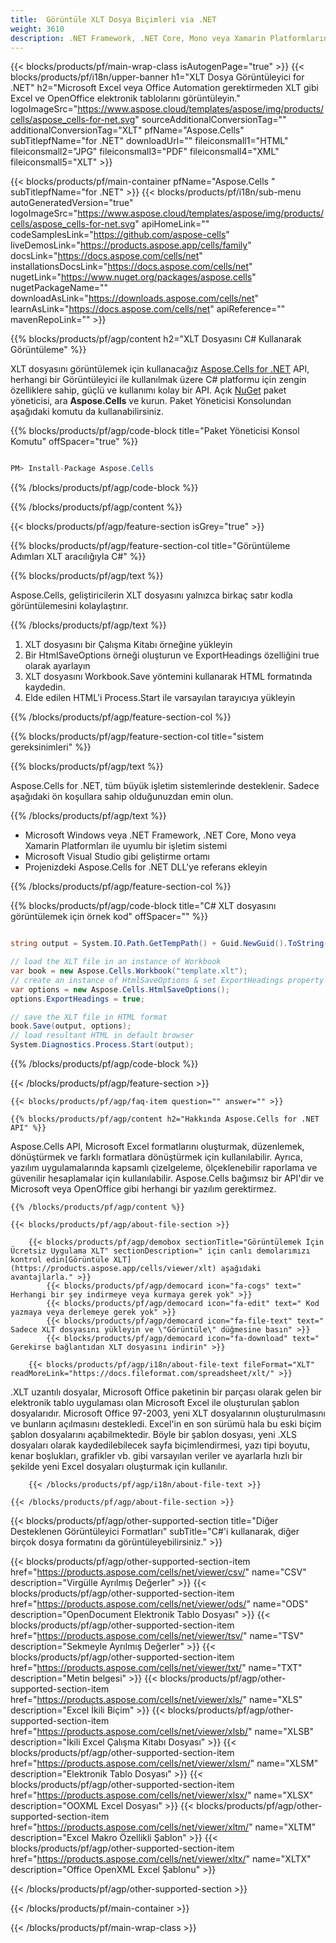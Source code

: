 ```yaml
---
title:  Görüntüle XLT Dosya Biçimleri via .NET
weight: 3610
description: .NET Framework, .NET Core, Mono veya Xamarin Platformlarında XLT belgelerini yüklemek, işlemek ve görüntülemek için C# kaynak kodu.
---
```

{{< blocks/products/pf/main-wrap-class isAutogenPage="true" >}}
{{< blocks/products/pf/i18n/upper-banner h1="XLT Dosya Görüntüleyici for .NET" h2="Microsoft Excel veya Office Automation gerektirmeden XLT gibi Excel ve OpenOffice elektronik tablolarını görüntüleyin." logoImageSrc="https://www.aspose.cloud/templates/aspose/img/products/cells/aspose_cells-for-net.svg" sourceAdditionalConversionTag="" additionalConversionTag="XLT" pfName="Aspose.Cells" subTitlepfName="for .NET" downloadUrl="" fileiconsmall1="HTML" fileiconsmall2="JPG" fileiconsmall3="PDF" fileiconsmall4="XML" fileiconsmall5="XLT" >}}

{{< blocks/products/pf/main-container pfName="Aspose.Cells " subTitlepfName="for .NET" >}}
{{< blocks/products/pf/i18n/sub-menu autoGeneratedVersion="true" logoImageSrc="https://www.aspose.cloud/templates/aspose/img/products/cells/aspose_cells-for-net.svg" apiHomeLink="" codeSamplesLink="https://github.com/aspose-cells" liveDemosLink="https://products.aspose.app/cells/family" docsLink="https://docs.aspose.com/cells/net" installationsDocsLink="https://docs.aspose.com/cells/net" nugetLink="https://www.nuget.org/packages/aspose.cells" nugetPackageName="" downloadAsLink="https://downloads.aspose.com/cells/net" learnAsLink="https://docs.aspose.com/cells/net" apiReference="" mavenRepoLink="" >}}

{{% blocks/products/pf/agp/content h2="XLT Dosyasını C# Kullanarak Görüntüleme" %}}

 XLT dosyasını görüntülemek için kullanacağız
 [Aspose.Cells for .NET](https://products.aspose.com/cells/net) 
 API, herhangi bir Görüntüleyici ile kullanılmak üzere C# platformu için zengin özelliklere sahip, güçlü ve kullanımı kolay bir API. Açık
 [NuGet](https://www.nuget.org/packages/aspose.cells) 
 paket yöneticisi, ara
 **Aspose.Cells** 
 ve kurun. Paket Yöneticisi Konsolundan aşağıdaki komutu da kullanabilirsiniz.

{{% blocks/products/pf/agp/code-block title="Paket Yöneticisi Konsol Komutu" offSpacer="true" %}}

```cs

PM> Install-Package Aspose.Cells

```

{{% /blocks/products/pf/agp/code-block %}}

{{% /blocks/products/pf/agp/content %}}

{{< blocks/products/pf/agp/feature-section isGrey="true" >}}

{{% blocks/products/pf/agp/feature-section-col title="Görüntüleme Adımları XLT aracılığıyla C#" %}}

{{% blocks/products/pf/agp/text %}}

 Aspose.Cells, geliştiricilerin XLT dosyasını yalnızca birkaç satır kodla görüntülemesini kolaylaştırır.

{{% /blocks/products/pf/agp/text %}}

1.  XLT dosyasını bir Çalışma Kitabı örneğine yükleyin
1.  Bir HtmlSaveOptions örneği oluşturun ve ExportHeadings özelliğini true olarak ayarlayın
1.  XLT dosyasını Workbook.Save yöntemini kullanarak HTML formatında kaydedin.
1.  Elde edilen HTML'i Process.Start ile varsayılan tarayıcıya yükleyin

{{% /blocks/products/pf/agp/feature-section-col %}}

{{% blocks/products/pf/agp/feature-section-col title="sistem gereksinimleri" %}}

{{% blocks/products/pf/agp/text %}}

 Aspose.Cells for .NET, tüm büyük işletim sistemlerinde desteklenir. Sadece aşağıdaki ön koşullara sahip olduğunuzdan emin olun.

{{% /blocks/products/pf/agp/text %}}

-  Microsoft Windows veya .NET Framework, .NET Core, Mono veya Xamarin Platformları ile uyumlu bir işletim sistemi
-  Microsoft Visual Studio gibi geliştirme ortamı
-  Projenizdeki Aspose.Cells for .NET DLL'ye referans ekleyin

{{% /blocks/products/pf/agp/feature-section-col %}}

{{% blocks/products/pf/agp/code-block title="C# XLT dosyasını görüntülemek için örnek kod" offSpacer="" %}}

```cs

string output = System.IO.Path.GetTempPath() + Guid.NewGuid().ToString() + ".html";

// load the XLT file in an instance of Workbook
var book = new Aspose.Cells.Workbook("template.xlt");
// create an instance of HtmlSaveOptions & set ExportHeadings property to true
var options = new Aspose.Cells.HtmlSaveOptions();
options.ExportHeadings = true;

// save the XLT file in HTML format
book.Save(output, options);
// load resultant HTML in default browser
System.Diagnostics.Process.Start(output);

```

{{% /blocks/products/pf/agp/code-block %}}

{{< /blocks/products/pf/agp/feature-section >}}

    {{< blocks/products/pf/agp/faq-item question="" answer="" >}}
 

<!-- aboutfile Starts -->

    {{% blocks/products/pf/agp/content h2="Hakkında Aspose.Cells for .NET API" %}}

 Aspose.Cells API, Microsoft Excel formatlarını oluşturmak, düzenlemek, dönüştürmek ve farklı formatlara dönüştürmek için kullanılabilir. Ayrıca, yazılım uygulamalarında kapsamlı çizelgeleme, ölçeklenebilir raporlama ve güvenilir hesaplamalar için kullanılabilir. Aspose.Cells bağımsız bir API'dir ve Microsoft veya OpenOffice gibi herhangi bir yazılım gerektirmez.



    {{% /blocks/products/pf/agp/content %}}

    {{< blocks/products/pf/agp/about-file-section >}}

        {{< blocks/products/pf/agp/demobox sectionTitle="Görüntülemek İçin Ücretsiz Uygulama XLT" sectionDescription=" için canlı demolarımızı kontrol edin[Görüntüle XLT](https://products.aspose.app/cells/viewer/xlt) aşağıdaki avantajlarla." >}}
            {{< blocks/products/pf/agp/democard icon="fa-cogs" text=" Herhangi bir şey indirmeye veya kurmaya gerek yok" >}}
            {{< blocks/products/pf/agp/democard icon="fa-edit" text=" Kod yazmaya veya derlemeye gerek yok" >}}
            {{< blocks/products/pf/agp/democard icon="fa-file-text" text=" Sadece XLT dosyasını yükleyin ve \"Görüntüle\" düğmesine basın" >}}
            {{< blocks/products/pf/agp/democard icon="fa-download" text=" Gerekirse bağlantıdan XLT dosyasını indirin" >}}

        {{< blocks/products/pf/agp/i18n/about-file-text fileFormat="XLT" readMoreLink="https://docs.fileformat.com/spreadsheet/xlt/" >}}
.XLT uzantılı dosyalar, Microsoft Office paketinin bir parçası olarak gelen bir elektronik tablo uygulaması olan Microsoft Excel ile oluşturulan şablon dosyalarıdır. Microsoft Office 97-2003, yeni XLT dosyalarının oluşturulmasını ve bunların açılmasını destekledi. Excel'in en son sürümü hala bu eski biçim şablon dosyalarını açabilmektedir. Böyle bir şablon dosyası, yeni .XLS dosyaları olarak kaydedilebilecek sayfa biçimlendirmesi, yazı tipi boyutu, kenar boşlukları, grafikler vb. gibi varsayılan veriler ve ayarlarla hızlı bir şekilde yeni Excel dosyaları oluşturmak için kullanılır.

        {{< /blocks/products/pf/agp/i18n/about-file-text >}}

    {{< /blocks/products/pf/agp/about-file-section >}}

<!-- aboutfile Ends -->

{{< blocks/products/pf/agp/other-supported-section title="Diğer Desteklenen Görüntüleyici Formatları" subTitle="C#\'i kullanarak, diğer birçok dosya formatını da görüntüleyebilirsiniz." >}}

{{< blocks/products/pf/agp/other-supported-section-item href="https://products.aspose.com/cells/net/viewer/csv/" name="CSV" description="Virgülle Ayrılmış Değerler" >}}
{{< blocks/products/pf/agp/other-supported-section-item href="https://products.aspose.com/cells/net/viewer/ods/" name="ODS" description="OpenDocument Elektronik Tablo Dosyası" >}}
{{< blocks/products/pf/agp/other-supported-section-item href="https://products.aspose.com/cells/net/viewer/tsv/" name="TSV" description="Sekmeyle Ayrılmış Değerler" >}}
{{< blocks/products/pf/agp/other-supported-section-item href="https://products.aspose.com/cells/net/viewer/txt/" name="TXT" description="Metin belgesi" >}}
{{< blocks/products/pf/agp/other-supported-section-item href="https://products.aspose.com/cells/net/viewer/xls/" name="XLS" description="Excel İkili Biçim" >}}
{{< blocks/products/pf/agp/other-supported-section-item href="https://products.aspose.com/cells/net/viewer/xlsb/" name="XLSB" description="İkili Excel Çalışma Kitabı Dosyası" >}}
{{< blocks/products/pf/agp/other-supported-section-item href="https://products.aspose.com/cells/net/viewer/xlsm/" name="XLSM" description="Elektronik Tablo Dosyası" >}}
{{< blocks/products/pf/agp/other-supported-section-item href="https://products.aspose.com/cells/net/viewer/xlsx/" name="XLSX" description="OOXML Excel Dosyası" >}}
{{< blocks/products/pf/agp/other-supported-section-item href="https://products.aspose.com/cells/net/viewer/xltm/" name="XLTM" description="Excel Makro Özellikli Şablon" >}}
{{< blocks/products/pf/agp/other-supported-section-item href="https://products.aspose.com/cells/net/viewer/xltx/" name="XLTX" description="Office OpenXML Excel Şablonu" >}}

{{< /blocks/products/pf/agp/other-supported-section >}}

{{< /blocks/products/pf/main-container >}}
    
{{< /blocks/products/pf/main-wrap-class >}}
